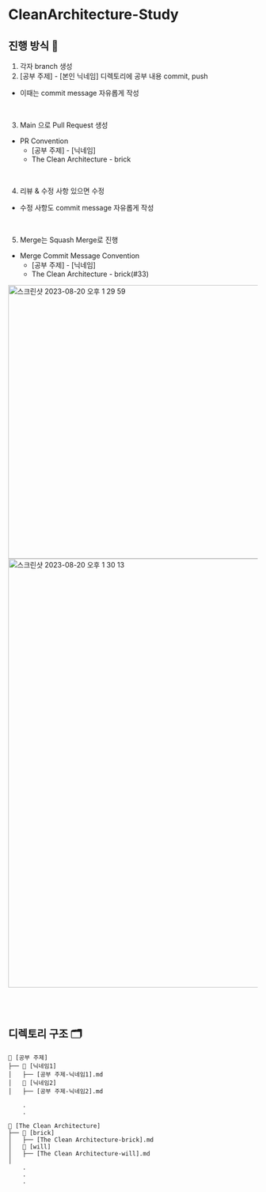 # CleanArchitecture-Study

## 진행 방식 📖

1. 각자 branch 생성
2. [공부 주제] - [본인 닉네임] 디렉토리에 공부 내용 commit, push

  - 이때는 commit message 자유롭게 작성

<br>

3. Main 으로 Pull Request 생성

  - PR Convention
    - [공부 주제] - [닉네임]
    - The Clean Architecture - brick
   
<br>

4. 리뷰 & 수정 사항 있으면 수정

  - 수정 사항도 commit message 자유롭게 작성

<br>
  
5. Merge는 Squash Merge로 진행

  - Merge Commit Message Convention 
    - [공부 주제] - [닉네임]
    - The Clean Architecture - brick(#33)

<img width="553" alt="스크린샷 2023-08-20 오후 1 29 59" src="https://github.com/Uncle-Bobs-Nephews/CleanArchitecture-Study/assets/98168685/cd688fae-19cf-4811-bdfb-561f41d7d8c5">
<img width="867" alt="스크린샷 2023-08-20 오후 1 30 13" src="https://github.com/Uncle-Bobs-Nephews/CleanArchitecture-Study/assets/98168685/bea08d4f-6b5c-4706-941a-bb155b3e41be">


<br><br>

## 디렉토리 구조 🗂️

```
📂 [공부 주제] 
├── 📂 [닉네임1]
│   ├── [공부 주제-닉네임1].md
│   📂 [닉네임2]
│   ├── [공부 주제-닉네임2].md

    .
    .

📂 [The Clean Architecture] 
├── 📂 [brick]
│   ├── [The Clean Architecture-brick].md
│   📂 [will]
│   ├── [The Clean Architecture-will].md  
│   
    .
    .
    .
```

